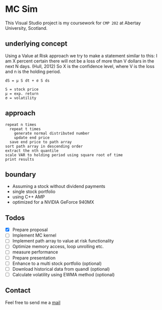 ﻿# MC Sim
This Visual Studio project is my coursework for ```CMP 202``` at Abertay University, Scotland.

## underlying concept
Using a Value at Risk approach we try to make a statement similar to this:
I am X percent certain there will not be a loss of more than V dollars in the next N days. (Hull, 2012)
So X is the confidence level, where V is the loss and n is the holding period.
```
dS = μ S dt + σ S ds

S = stock price
μ = exp. return
σ = volatility
```
## approach
```
repeat n times
  repeat t times
    generate normal distributed number
    update end price
  save end price to path array  
sort path array in descending order
extract the nth quantile
scale VAR to holding period using square root of time
print results
```
## boundary
- Assuming a stock without dividend payments
- single stock portfolio
- using C++ AMP
- optimized for a NVIDIA GeForce 940MX

## Todos
- [x] Prepare proposal
- [ ] Implement MC kernel
- [ ] Implement path array to value at risk functionality
- [ ] Optimize memory access, loop unrolling etc.
- [ ] measure performance
- [ ] Prepare presentation
- [ ] Enhance to a multi stock portfolio (optional)
- [ ] Download historical data from quandl (optional)
- [ ] Calculate volatility using EWMA method (optional)
## Contact
Feel free to send me a  [mail](mailto:1705042@abertay.ac.uk)
